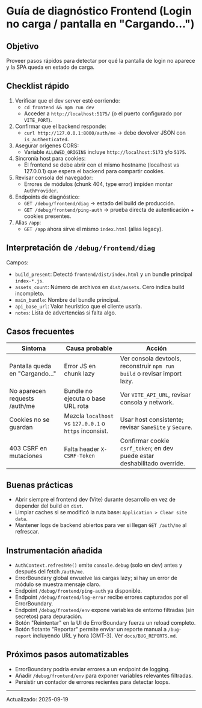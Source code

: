 <!-- NG-HEADER: Nombre de archivo: FRONTEND_DEBUG.md -->
<!-- NG-HEADER: Ubicación: docs/FRONTEND_DEBUG.md -->
<!-- NG-HEADER: Descripción: Guía de diagnóstico de frontend (login/carga) -->
<!-- NG-HEADER: Lineamientos: Ver AGENTS.md -->

# Guía de diagnóstico Frontend (Login no carga / pantalla en "Cargando…")

## Objetivo
Proveer pasos rápidos para detectar por qué la pantalla de login no aparece y la SPA queda en estado de carga.

## Checklist rápido
1. Verificar que el dev server esté corriendo:
   - `cd frontend && npm run dev`
   - Acceder a `http://localhost:5175/` (o el puerto configurado por `VITE_PORT`).
2. Confirmar que el backend responde:
   - `curl http://127.0.0.1:8000/auth/me` → debe devolver JSON con `is_authenticated`.
3. Asegurar orígenes CORS:
   - Variable `ALLOWED_ORIGINS` incluye `http://localhost:5173` y/o `5175`.
4. Sincronía host para cookies:
   - El frontend se debe abrir con el mismo hostname (localhost vs 127.0.0.1) que espera el backend para compartir cookies.
5. Revisar consola del navegador:
   - Errores de módulos (chunk 404, type error) impiden montar `AuthProvider`.
6. Endpoints de diagnóstico:
   - `GET /debug/frontend/diag` → estado del build de producción.
   - `GET /debug/frontend/ping-auth` → prueba directa de autenticación + cookies presentes.
7. Alias `/app`:
   - `GET /app` ahora sirve el mismo `index.html` (alias legacy).

## Interpretación de `/debug/frontend/diag`
Campos:
- `build_present`: Detectó `frontend/dist/index.html` y un bundle principal `index-*.js`.
- `assets_count`: Número de archivos en `dist/assets`. Cero indica build incompleto.
- `main_bundle`: Nombre del bundle principal.
- `api_base_url`: Valor heurístico que el cliente usaría.
- `notes`: Lista de advertencias si falta algo.

## Casos frecuentes
| Síntoma | Causa probable | Acción |
|--------|----------------|-------|
| Pantalla queda en "Cargando…" | Error JS en chunk lazy | Ver consola devtools, reconstruir `npm run build` o revisar import lazy. |
| No aparecen requests /auth/me | Bundle no ejecuta o base URL rota | Ver `VITE_API_URL`, revisar consola y network. |
| Cookies no se guardan | Mezcla `localhost` vs `127.0.0.1` o `https` inconsist. | Usar host consistente; revisar `SameSite` y `Secure`. |
| 403 CSRF en mutaciones | Falta header `X-CSRF-Token` | Confirmar cookie `csrf_token`; en dev puede estar deshabilitado override. |

## Buenas prácticas
- Abrir siempre el frontend dev (Vite) durante desarrollo en vez de depender del build en `dist`.
- Limpiar caches si se modificó la ruta base: `Application > Clear site data`.
- Mantener logs de backend abiertos para ver si llegan `GET /auth/me` al refrescar.

## Instrumentación añadida
- `AuthContext.refreshMe()` emite `console.debug` (solo en dev) antes y después del fetch `/auth/me`.
- ErrorBoundary global envuelve las cargas lazy; si hay un error de módulo se muestra mensaje claro.
- Endpoint `/debug/frontend/ping-auth` ya disponible.
- Endpoint `/debug/frontend/log-error` recibe errores capturados por el ErrorBoundary.
- Endpoint `/debug/frontend/env` expone variables de entorno filtradas (sin secretos) para depuración.
- Botón "Reintentar" en la UI de ErrorBoundary fuerza un reload completo.
 - Botón flotante "Reportar" permite enviar un reporte manual a `/bug-report` incluyendo URL y hora (GMT-3). Ver `docs/BUG_REPORTS.md`.

## Próximos pasos automatizables
- ErrorBoundary podría enviar errores a un endpoint de logging.
- Añadir `/debug/frontend/env` para exponer variables relevantes filtradas.
 - Persistir un contador de errores recientes para detectar loops.

---
Actualizado: 2025-09-19